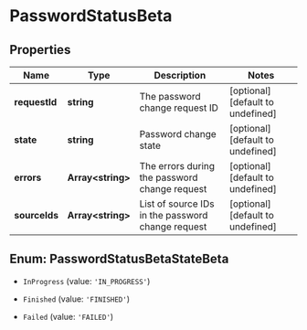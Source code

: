 # PasswordStatusBeta

## Properties

Name | Type | Description | Notes
------------ | ------------- | ------------- | -------------
**requestId** | **string** | The password change request ID | [optional] [default to undefined]
**state** | **string** | Password change state | [optional] [default to undefined]
**errors** | **Array&lt;string&gt;** | The errors during the password change request | [optional] [default to undefined]
**sourceIds** | **Array&lt;string&gt;** | List of source IDs in the password change request | [optional] [default to undefined]



## Enum: PasswordStatusBetaStateBeta


* `InProgress` (value: `'IN_PROGRESS'`)

* `Finished` (value: `'FINISHED'`)

* `Failed` (value: `'FAILED'`)



